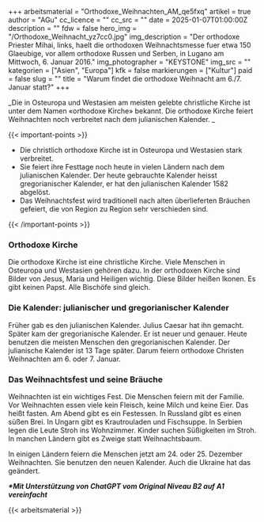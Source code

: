 +++
arbeitsmaterial = "Orthodoxe_Weihnachten_AM_qe5fxq"
artikel = true
author = "AGu"
cc_licence = ""
cc_src = ""
date = 2025-01-07T01:00:00Z
description = ""
fdw = false
hero_img = "/Orthodoxe_Weihnacht_yz7cc0.jpg"
img_description = "Der orthodoxe Priester Mihai, links, haelt die orthodoxen Weihnachtsmesse fuer etwa 150 Glaeubige, vor allem orthodoxe Russen und Serben, in Lugano am Mittwoch, 6. Januar 2016."
img_photographer = "KEYSTONE"
img_src = ""
kategorien = ["Asien", "Europa"]
kfk = false
markierungen = ["Kultur"]
paid = false
slug = ""
title = "Warum findet die orthodoxe Weihnacht am 6./7. Januar statt?"
+++

_Die in Osteuropa und Westasien am meisten gelebte christliche Kirche ist unter dem Namen «orthodoxe Kirche» bekannt. Die orthodoxe Kirche feiert Weihnachten noch verbreitet nach dem julianischen Kalender. _

{{< important-points >}}

<ul>

<li>Die christlich orthodoxe Kirche ist in Osteuropa und Westasien stark verbreitet.</li>

<li>Sie feiert ihre Festtage noch heute in vielen Ländern nach dem julianischen Kalender. Der heute gebrauchte Kalender heisst gregorianischer Kalender, er hat den julianischen Kalender 1582 abgelöst.</li>

<li>Das Weihnachtsfest wird traditionell nach alten überlieferten Bräuchen gefeiert, die von Region zu Region sehr verschieden sind.</li>

</ul>

{{< /important-points >}}

### Orthodoxe Kirche

Die orthodoxe Kirche ist eine christliche Kirche. Viele Menschen in Osteuropa und Westasien gehören dazu. In der orthodoxen Kirche sind Bilder von Jesus, Maria und Heiligen wichtig. Diese Bilder heißen Ikonen. Es gibt keinen Papst. Alle Bischöfe sind gleich.

### Die Kalender: julianischer und gregorianischer Kalender

Früher gab es den julianischen Kalender. Julius Caesar hat ihn gemacht. Später kam der gregorianische Kalender. Er ist neuer und genauer. Heute benutzen die meisten Menschen den gregorianischen Kalender. Der julianische Kalender ist 13 Tage später. Darum feiern orthodoxe Christen Weihnachten am 6. oder 7. Januar.

### Das Weihnachtsfest und seine Bräuche

Weihnachten ist ein wichtiges Fest. Die Menschen feiern mit der Familie. Vor Weihnachten essen viele kein Fleisch, keine Milch und keine Eier. Das heißt fasten. Am Abend gibt es ein Festessen. In Russland gibt es einen süßen Brei. In Ungarn gibt es Krautrouladen und Fischsuppe. In Serbien legen die Leute Stroh ins Wohnzimmer. Kinder suchen Süßigkeiten im Stroh. In manchen Ländern gibt es Zweige statt Weihnachtsbaum.

In einigen Ländern feiern die Menschen jetzt am 24. oder 25. Dezember Weihnachten. Sie benutzen den neuen Kalender. Auch die Ukraine hat das geändert.

**_\*Mit Unterstützung von ChatGPT vom Original Niveau B2 auf A1 vereinfacht_**

{{< arbeitsmaterial >}}